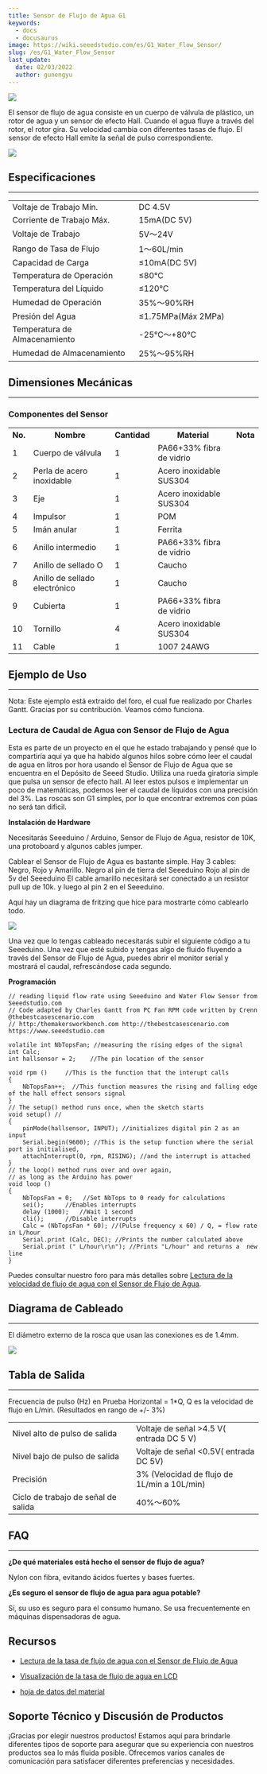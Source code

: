 ```yaml
---
title: Sensor de Flujo de Agua G1
keywords:
  - docs
  - docusaurus
image: https://wiki.seeedstudio.com/es/G1_Water_Flow_Sensor/
slug: /es/G1_Water_Flow_Sensor
last_update:
  date: 02/03/2022
  author: gunengyu
---
```

![](https://files.seeedstudio.com/wiki/G1_Water_Flow_Sensor/img/G1inch_Water_Flow_sensor.jpeg)

El sensor de flujo de agua consiste en un cuerpo de válvula de plástico, un rotor de agua y un sensor de efecto Hall. Cuando el agua fluye a través del rotor, el rotor gira. Su velocidad cambia con diferentes tasas de flujo. El sensor de efecto Hall emite la señal de pulso correspondiente.

[![](https://files.seeedstudio.com/wiki/Seeed-WiKi/docs/images/300px-Get_One_Now_Banner-ragular.png)](https://www.seeedstudio.com/g34-water-flow-sensor-p-1083.html?cPath=144_151)

## Especificaciones

---
<table>
  <tbody><tr>
      <td>Voltaje de Trabajo Mín.</td>
      <td>DC 4.5V</td>
    </tr>
    <tr>
      <td>Corriente de Trabajo Máx.</td>
      <td>15mA(DC 5V)</td>
    </tr>
    <tr>
      <td width="400px">Voltaje de Trabajo</td>
      <td width="400px">5V～24V</td>
    </tr>
    <tr>
      <td>Rango de Tasa de Flujo</td>
      <td>1～60L/min</td>
    </tr>
    <tr>
      <td>Capacidad de Carga</td>
      <td>≤10mA(DC 5V)</td>
    </tr>
    <tr>
      <td>Temperatura de Operación</td>
      <td>≤80℃</td>
    </tr>
    <tr>
      <td>Temperatura del Líquido</td>
      <td>≤120℃</td>
    </tr>
    <tr>
      <td>Humedad de Operación</td>
      <td>35%～90%RH</td>
    </tr>
    <tr>
      <td>Presión del Agua</td>
      <td>≤1.75MPa(Máx 2MPa)</td>
    </tr>
    <tr>
      <td>Temperatura de Almacenamiento</td>
      <td>-25℃～+80℃</td>
    </tr>
    <tr>
      <td>Humedad de Almacenamiento</td>
      <td>25%～95%RH</td>
    </tr></tbody></table>

## Dimensiones Mecánicas

---

### Componentes del Sensor

<table>
  <tbody><tr>
      <th>No.</th>
      <th>Nombre</th>
      <th>Cantidad</th>
      <th>Material</th>
      <th>Nota</th>
    </tr>
    <tr style={{fontSize: '90%'}}>
      <td width={200}>1</td>
      <td width={150}>Cuerpo de válvula</td>
      <td width={150}>1</td>
      <td width={150}>PA66+33% fibra de vidrio</td>
      <td width={150}></td>
    </tr>
    <tr style={{fontSize: '90%'}}>
      <td width={200}>2</td>
      <td width={150}>Perla de acero inoxidable</td>
      <td width={150}>1</td>
      <td width={150}>Acero inoxidable SUS304</td>
      <td width={150}></td>
    </tr>
    <tr style={{fontSize: '90%'}}>
      <td>3</td>
      <td>Eje</td>
      <td>1</td>
      <td>Acero inoxidable SUS304</td>
      <td></td>
    </tr>
    <tr style={{fontSize: '90%'}}>
      <td>4</td>
      <td>Impulsor</td>
      <td>1</td>
      <td>POM</td>
      <td></td>
    </tr>
    <tr style={{fontSize: '90%'}}>
      <td>5</td>
      <td>Imán anular</td>
      <td>1</td>
      <td>Ferrita</td>
      <td></td>
    </tr>
    <tr style={{fontSize: '90%'}}>
      <td>6</td>
      <td>Anillo intermedio</td>
      <td>1</td>
      <td>PA66+33% fibra de vidrio</td>
      <td></td>
    </tr>
    <tr style={{fontSize: '90%'}}>
      <td>7</td>
      <td>Anillo de sellado O</td>
      <td>1</td>
      <td>Caucho</td>
      <td></td>
    </tr>
    <tr style={{fontSize: '90%'}}>
      <td>8</td>
      <td>Anillo de sellado electrónico</td>
      <td>1</td>
      <td>Caucho</td>
      <td></td>
    </tr>
    <tr style={{fontSize: '90%'}}>
      <td>9</td>
      <td>Cubierta</td>
      <td>1</td>
      <td>PA66+33% fibra de vidrio</td>
      <td></td>
    </tr>
    <tr style={{fontSize: '90%'}}>
      <td>10</td>
      <td>Tornillo</td>
      <td>4</td>
      <td>Acero inoxidable SUS304</td>
      <td></td>
    </tr>
    <tr style={{fontSize: '90%'}}>
      <td>11</td>
      <td>Cable</td>
      <td>1</td>
      <td>1007 24AWG</td>
      <td></td>
    </tr></tbody></table>

## Ejemplo de Uso

---
<font>Nota: Este ejemplo está extraído del foro, el cual fue realizado por Charles Gantt. Gracias por su contribución. Veamos cómo funciona.</font>

### Lectura de Caudal de Agua con Sensor de Flujo de Agua

Esta es parte de un proyecto en el que he estado trabajando y pensé que lo compartiría aquí ya que ha habido algunos hilos sobre cómo leer el caudal de agua en litros por hora usando el Sensor de Flujo de Agua que se encuentra en el Depósito de Seeed Studio. Utiliza una rueda giratoria simple que pulsa un sensor de efecto hall. Al leer estos pulsos e implementar un poco de matemáticas, podemos leer el caudal de líquidos con una precisión del 3%. Las roscas son G1 simples, por lo que encontrar extremos con púas no será tan difícil.

**Instalación de Hardware**

Necesitarás Seeeduino / Arduino, Sensor de Flujo de Agua, resistor de 10K, una protoboard y algunos cables jumper.

Cablear el Sensor de Flujo de Agua es bastante simple. Hay 3 cables: Negro, Rojo y Amarillo.
Negro al pin de tierra del Seeeduino
Rojo al pin de 5v del Seeeduino
El cable amarillo necesitará ser conectado a un resistor pull up de 10k. y luego al pin 2 en el Seeeduino.

Aquí hay un diagrama de fritzing que hice para mostrarte cómo cablearlo todo.

![](https://files.seeedstudio.com/wiki/G1_Water_Flow_Sensor/img/Reading_liquid_flow_rate_with_an_Arduino.jpg)

Una vez que lo tengas cableado necesitarás subir el siguiente código a tu Seeeduino. Una vez que esté subido y tengas algo de fluido fluyendo a través del Sensor de Flujo de Agua, puedes abrir el monitor serial y mostrará el caudal, refrescándose cada segundo.

**Programación**

```
// reading liquid flow rate using Seeeduino and Water Flow Sensor from Seeedstudio.com
// Code adapted by Charles Gantt from PC Fan RPM code written by Crenn @thebestcasescenario.com
// http:/themakersworkbench.com http://thebestcasescenario.com https://www.seeedstudio.com

volatile int NbTopsFan; //measuring the rising edges of the signal
int Calc;
int hallsensor = 2;    //The pin location of the sensor

void rpm ()     //This is the function that the interupt calls
{
    NbTopsFan++;  //This function measures the rising and falling edge of the hall effect sensors signal
}
// The setup() method runs once, when the sketch starts
void setup() //
{
    pinMode(hallsensor, INPUT); //initializes digital pin 2 as an input
    Serial.begin(9600); //This is the setup function where the serial port is initialised,
    attachInterrupt(0, rpm, RISING); //and the interrupt is attached
}
// the loop() method runs over and over again,
// as long as the Arduino has power
void loop ()
{
    NbTopsFan = 0;   //Set NbTops to 0 ready for calculations
    sei();      //Enables interrupts
    delay (1000);   //Wait 1 second
    cli();      //Disable interrupts
    Calc = (NbTopsFan * 60); //(Pulse frequency x 60) / Q, = flow rate in L/hour
    Serial.print (Calc, DEC); //Prints the number calculated above
    Serial.print (" L/hour\r\n"); //Prints "L/hour" and returns a  new line
}
```

Puedes consultar nuestro foro para más detalles sobre [Lectura de la velocidad de flujo de agua con el Sensor de Flujo de Agua](https://forum.seeedstudio.com/viewtopic.php?f=4&amp;t=989&amp;p=3632#p3632).

## Diagrama de Cableado

---
El diámetro externo de la rosca que usan las conexiones es de 1.4mm.

![](https://files.seeedstudio.com/wiki/G1_Water_Flow_Sensor/img/Wfs-wiring.jpg)

## Tabla de Salida

---
Frecuencia de pulso (Hz) en Prueba Horizontal = 1*Q, Q es la velocidad de flujo en L/min. (Resultados en rango de +/- 3%)

<table>
  <tr>
    <td width="400px">Nivel alto de pulso de salida</td>
    <td width="400px">Voltaje de señal &gt;4.5 V( entrada DC 5 V)</td>
  </tr>
  <tr>
    <td width="400px">Nivel bajo de pulso de salida</td>
    <td width="400px">Voltaje de señal &lt;0.5V( entrada DC 5V)</td>
  </tr>
  <tr>
    <td width="400px">Precisión</td>
    <td width="400px">3% (Velocidad de flujo de 1L/min a 10L/min)</td>
  </tr>
  <tr>
    <td width="400px">Ciclo de trabajo de señal de salida</td>
    <td width="400px">40%～60%</td>
  </tr>
</table>

## FAQ

---
**¿De qué materiales está hecho el sensor de flujo de agua?**

Nylon con fibra, evitando ácidos fuertes y bases fuertes.

**¿Es seguro el sensor de flujo de agua para agua potable?**

Sí, su uso es seguro para el consumo humano. Se usa frecuentemente en máquinas dispensadoras de agua.

## Recursos

* [Lectura de la tasa de flujo de agua con el Sensor de Flujo de Agua](https://forum.seeedstudio.com/viewtopic.php?f=4&amp;t=989&amp;p=3632#p3632)

* [Visualización de la tasa de flujo de agua en LCD](http://www.practicalarduino.com/projects/water-flow-gauge)

* [hoja de datos del material](https://wiki.seeedstudio.com/es/images/4/4e/YEE70G30HSLNC..pdf)

## Soporte Técnico y Discusión de Productos

¡Gracias por elegir nuestros productos! Estamos aquí para brindarle diferentes tipos de soporte para asegurar que su experiencia con nuestros productos sea lo más fluida posible. Ofrecemos varios canales de comunicación para satisfacer diferentes preferencias y necesidades.

<div class="button_tech_support_container">
<a href="https://forum.seeedstudio.com/" class="button_forum"></a> 
<a href="https://www.seeedstudio.com/contacts" class="button_email"></a>
</div>

<div class="button_tech_support_container">
<a href="https://discord.gg/eWkprNDMU7" class="button_discord"></a> 
<a href="https://github.com/Seeed-Studio/wiki-documents/discussions/69" class="button_discussion"></a>
</div>
